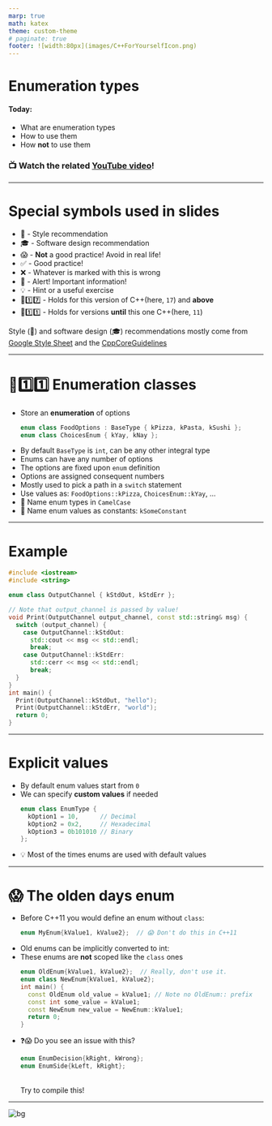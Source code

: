 ```yaml
---
marp: true
math: katex
theme: custom-theme
# paginate: true
footer: ![width:80px](images/C++ForYourselfIcon.png)
---
```


# Enumeration types

#### Today:
- What are enumeration types
- How to use them
- How **not** to use them

### 📺 Watch the related [YouTube video](blah)! 

---
# Special symbols used in slides
- 🎨 - Style recommendation
- 🎓 - Software design recommendation
- 😱 - **Not** a good practice! Avoid in real life!
- ✅ - Good practice!
- ❌ - Whatever is marked with this is wrong
- 🚨 - Alert! Important information!
- 💡 - Hint or a useful exercise
- 🔼1️⃣7️⃣ - Holds for this version of C++(here, `17`) and **above**
- 🔽1️⃣1️⃣ - Holds for versions **until** this one C++(here, `11`)

Style (🎨) and software design (🎓) recommendations mostly come from [Google Style Sheet](https://google.github.io/styleguide/cppguide.html) and the [CppCoreGuidelines](https://isocpp.github.io/CppCoreGuidelines/CppCoreGuidelines)

---
# 🔼1️⃣1️⃣ Enumeration classes
- Store an **enumeration** of options
  <!--
  `CPP_SETUP_START`
  using BaseType = int;
  $PLACEHOLDER
  int main() {
    return 0;
  }
  `CPP_SETUP_END`
  -->
  ```cpp
  enum class FoodOptions : BaseType { kPizza, kPasta, kSushi };
  enum class ChoicesEnum { kYay, kNay };
  ```
- By default `BaseType` is `int`, can be any other integral type
- Enums can have any number of options
- The options are fixed upon `enum` definition
- Options are assigned consequent numbers
- Mostly used to pick a path in a `switch` statement
- Use values as:
  `FoodOptions::kPizza`, `ChoicesEnum::kYay`, ...
- 🎨 Name enum types in `CamelCase`
- 🎨 Name enum values as constants: `kSomeConstant`

---
# Example
```cpp
#include <iostream>
#include <string>

enum class OutputChannel { kStdOut, kStdErr };

// Note that output_channel is passed by value!
void Print(OutputChannel output_channel, const std::string& msg) {
  switch (output_channel) {
    case OutputChannel::kStdOut:
      std::cout << msg << std::endl;
      break;
    case OutputChannel::kStdErr:
      std::cerr << msg << std::endl;
      break;
  }
}
int main() {
  Print(OutputChannel::kStdOut, "hello");
  Print(OutputChannel::kStdErr, "world");
  return 0;
}
```

---
# Explicit values
- By default enum values start from `0`
- We can specify **custom values** if needed
  <!--
  `CPP_SETUP_START`
  $PLACEHOLDER
  int main() {
    return 0;
  }
  `CPP_SETUP_END`
  -->
  ```cpp
  enum class EnumType {
    kOption1 = 10,      // Decimal
    kOption2 = 0x2,     // Hexadecimal
    kOption3 = 0b101010 // Binary
  };
  ```
- :bulb: Most of the times enums are used with default values

---
# :scream: The olden days enum
- Before C++11 you would define an enum without `class`:
  <!--
  `CPP_SKIP_SNIPPET`
  -->
  ```cpp
  enum MyEnum{kValue1, kValue2};  // 😱 Don't do this in C++11 
  ```
- Old enums can be implicitly converted to int:
- These enums are **not** scoped like the `class` ones
  ```cpp
  enum OldEnum{kValue1, kValue2};  // Really, don't use it.
  enum class NewEnum{kValue1, kValue2};
  int main() {
    const OldEnum old_value = kValue1; // Note no OldEnum:: prefix
    const int some_value = kValue1;
    const NewEnum new_value = NewEnum::kValue1;
    return 0;
  }
  ```
- ❓😱 Do you see an issue with this?
  <!--
  `CPP_SKIP_SNIPPET`
  -->
  ```cpp
  enum EnumDecision{kRight, kWrong};
  enum EnumSide{kLeft, kRight};
  ```
  <br>Try to compile this!

---


![bg](https://fakeimg.pl/1280x1024/226699/fff/?text=Good%20luck!&font=bebas)

